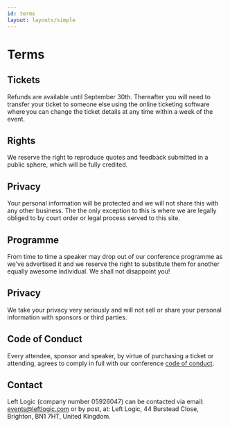 ```yaml
---
id: terms
layout: layouts/simple
---
```


# Terms

## Tickets

Refunds are available until September 30th. Thereafter you will need to transfer your ticket to someone else using the online ticketing software where you can change the ticket details at any time within a week of the event.

## Rights

We reserve the right to reproduce quotes and feedback submitted in a public sphere, which will be fully credited.

## Privacy

Your personal information will be protected and we will not share this with any other business. The the only exception to this is where we are legally obliged to by court order or legal process served to this site.

## Programme

From time to time a speaker may drop out of our conference programme as we've advertised it and we reserve the right to substitute them for another equally awesome individual. We shall not disappoint you!

## Privacy

We take your privacy very seriously and will not sell or share your personal information with sponsors or third parties.

## Code of Conduct

Every attendee, sponsor and speaker, by virtue of purchasing a ticket or attending, agrees to comply in full with our conference <a href="/code-of-conduct">code of conduct</a>.

## Contact

Left Logic (company number 05926047) can be contacted via email: <a href="mailto:events@leftlogic.com">events@leftlogic.com</a> or by post, at: Left Logic, 44 Burstead Close, Brighton, BN1 7HT, United Kingdom.
